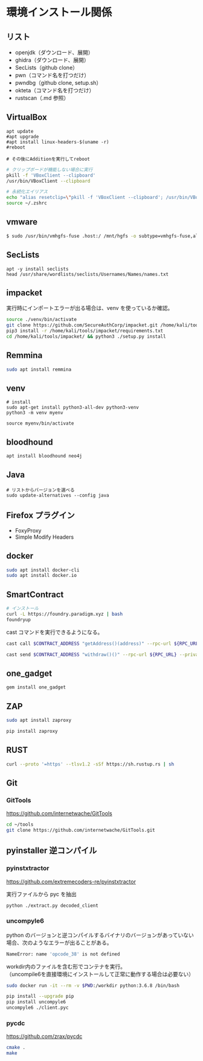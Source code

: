 # 環境インストール関係

## リスト

- openjdk（ダウンロード、展開）
- ghidra（ダウンロード、展開）
- SecLists（github clone）
- pwn（コマンド名を打つだけ）
- pwndbg（github clone, setup.sh）
- okteta（コマンド名を打つだけ）
- rustscan（.md 参照）

## VirtualBox

```shell
apt update
#apt upgrade
#apt install linux-headers-$(uname -r)
#reboot

# その後にAdditionを実行してreboot
```

```sh
# クリップボードが機能しない場合に実行
pkill -f 'VBoxClient --clipboard'
/usr/bin/VBoxClient --clipboard

# 永続化エイリアス
echo "alias resetclip=\"pkill -f 'VBoxClient --clipboard'; /usr/bin/VBoxClient --clipboard\"" >> ~/.zshrc
source ~/.zshrc
```

## vmware

```sh
$ sudo /usr/bin/vmhgfs-fuse .host:/ /mnt/hgfs -o subtype=vmhgfs-fuse,allow_other

```

## SecLists

```shell
apt -y install seclists
head /usr/share/wordlists/seclists/Usernames/Names/names.txt
```

## impacket

実行時にインポートエラーが出る場合は、venv を使っているか確認。

```sh
source ./venv/bin/activate
git clone https://github.com/SecureAuthCorp/impacket.git /home/kali/tools/impacket
pip3 install -r /home/kali/tools/impacket/requirements.txt
cd /home/kali/tools/impacket/ && python3 ./setup.py install
```

## Remmina

```sh
sudo apt install remmina
```

## venv

```shell
# install
sudo apt-get install python3-all-dev python3-venv
python3 -m venv myenv
```

```shell
source myenv/bin/activate
```

## bloodhound

```sh
apt install bloodhound neo4j
```

## Java

```shell
# リストからバージョンを選べる
sudo update-alternatives --config java
```

## Firefox プラグイン

- FoxyProxy
- Simple Modify Headers

## docker

```sh
sudo apt install docker-cli
sudo apt install docker.io
```

## SmartContract

```sh
# インストール
curl -L https://foundry.paradigm.xyz | bash
foundryup
```

cast コマンドを実行できるようになる。

```sh
cast call $CONTRACT_ADDRESS "getAddress()(address)" --rpc-url ${RPC_URL}

cast send $CONTRACT_ADDRESS "withdraw()()" --rpc-url ${RPC_URL} --private-key ${PRIVATE_KEY} --from ${MYADDR} --legacy
```

## one_gadget

```sh
gem install one_gadget
```

## ZAP

```sh
sudo apt install zaproxy

pip install zaproxy
```

## RUST

```sh
curl --proto '=https' --tlsv1.2 -sSf https://sh.rustup.rs | sh
```

## Git

### GitTools

https://github.com/internetwache/GitTools

```sh
cd ~/tools
git clone https://github.com/internetwache/GitTools.git

```

## pyinstaller 逆コンパイル

### pyinstxtractor

https://github.com/extremecoders-re/pyinstxtractor

実行ファイルから pyc を抽出

```sh
python ./extract.py decoded_client
```

### uncompyle6


python のバージョンと逆コンパイルするバイナリのバージョンがあっていない場合、次のようなエラーが出ることがある。

```sh
NameError: name 'opcode_38' is not defined
```

workdir内のファイルを含む形でコンテナを実行。  
（uncompile6を直接環境にインストールして正常に動作する場合は必要ない）


```sh
sudo docker run -it --rm -v $PWD:/workdir python:3.6.8 /bin/bash
```

```sh
pip install --upgrade pip
pip install uncompyle6
uncompyle6 ./client.pyc
```

### pycdc

https://github.com/zrax/pycdc

```sh
cmake .
make
```

